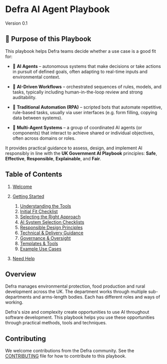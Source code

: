 # Defra AI Agent Playbook
Version 0.1

## 📘 Purpose of this Playbook

This playbook helps Defra teams decide whether a use case is a good fit for:

- 🤖 **AI Agents** – autonomous systems that make decisions or take actions in pursuit of defined goals, often adapting to real-time inputs and environmental context.

- 🔁 **AI-Driven Workflows** – orchestrated sequences of rules, models, and tasks, typically including human-in-the-loop review and strong auditability.

- 🤖 **Traditional Automation (RPA)** – scripted bots that automate repetitive, rule-based tasks, usually via user interfaces (e.g. form filling, copying data between systems).

- 🤝 **Multi-Agent Systems** – a group of coordinated AI agents (or components) that interact to achieve shared or individual objectives, often across domains or roles.

It provides practical guidance to assess, design, and implement AI responsibly in line with the **UK Government AI Playbook** principles: **Safe**, **Effective**, **Responsible**, **Explainable**, and **Fair**.


## Table of Contents
1. [Welcome](README.md)
2. [Getting Started](pages/getting-started/README.md)

    1. [Understanding the Tools](pages/getting-started/understanding-the-tools.md)
    2. [Initial Fit Checklist](pages/getting-started/initial-fit-checklist.md)
    3. [Selecting the Right Approach](pages/getting-started/right-approach.md)
    4. [AI System Selection Checklists](pages/getting-started/ai-checklist.md)
    5. [Responsible Design Principles](pages/getting-started/responsible-design-principles.md)
    6. [Technical & Delivery Guidance](pages/getting-started/technical-delivery-guidance.md)
    7. [Governance & Oversight](pages/getting-started/governance-oversight.md)
    8. [Templates & Tools](pages/getting-started/templates-tools.md)
    9. [Example Use Cases](pages/getting-started/examples.md)
3. [Need Help](pages/help/need-help.md)

## Overview

Defra manages environmental protection, food production and rural development across the UK. The department works through multiple sub-departments and arms-length bodies. Each has different roles and ways of working.

Defra's size and complexity create opportunities to use AI throughout software development. This playbook helps you use these opportunities through practical methods, tools and techniques.



## Contributing

We welcome contributions from the Defra community. See the [CONTRIBUTING](pages/appendix/CONTRIBUTING.md) file for how to contribute to this playbook.
